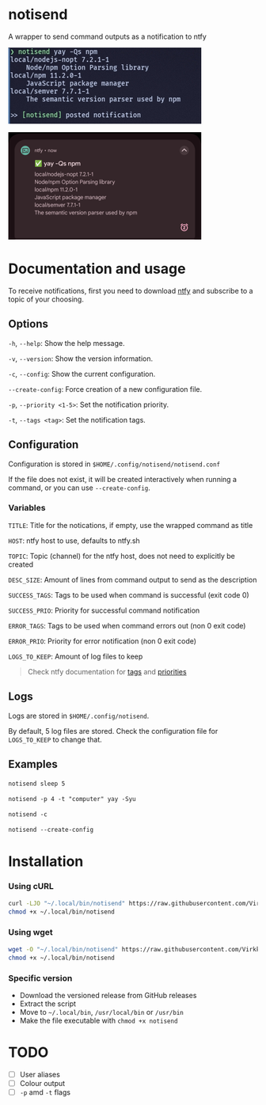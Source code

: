 # notisend

A wrapper to send command outputs as a notification to ntfy

![](resources/01.jpeg)

![](resources/02.png)

# Documentation and usage

To receive notifications, first you need to download [ntfy](https://ntfy.sh/) and subscribe to a topic of your choosing.

## Options

`-h`, `--help`: Show the help message.

`-v`, `--version`: Show the version information.

`-c`, `--config`: Show the current configuration.

`--create-config`: Force creation of a new configuration file.

`-p`, `--priority <1-5>`: Set the notification priority.

`-t`, `--tags <tag>`: Set the notification tags.

## Configuration

Configuration is stored in `$HOME/.config/notisend/notisend.conf`

If the file does not exist, it will be created interactively when running a command, or you can use `--create-config`.

### Variables

`TITLE`: Title for the notications, if empty, use the wrapped command as title

`HOST`: ntfy host to use, defaults to ntfy.sh

`TOPIC`: Topic (channel) for the ntfy host, does not need to explicitly be created

`DESC_SIZE`: Amount of lines from command output to send as the description

`SUCCESS_TAGS`: Tags to be used when command is successful (exit code 0)

`SUCCESS_PRIO`: Priority for successful command notification

`ERROR_TAGS`: Tags to be used when command errors out (non 0 exit code)

`ERROR_PRIO`: Priority for error notification (non 0 exit code)

`LOGS_TO_KEEP`: Amount of log files to keep

> Check ntfy documentation for [tags](https://docs.ntfy.sh/emojis/) and [priorities](https://docs.ntfy.sh/publish/#message-priority)

## Logs

Logs are stored in `$HOME/.config/notisend`.

By default, 5 log files are stored. Check the configuration file for `LOGS_TO_KEEP` to change that.

## Examples

`notisend sleep 5`

`notisend -p 4 -t "computer" yay -Syu`

`notisend -c`

`notisend --create-config`

# Installation

### Using cURL

```sh
curl -LJO "~/.local/bin/notisend" https://raw.githubusercontent.com/Virkkunen/notisend/refs/heads/master/bin/notisend
chmod +x ~/.local/bin/notisend
```

### Using wget

```sh
wget -O "~/.local/bin/notisend" https://raw.githubusercontent.com/Virkkunen/notisend/refs/heads/master/bin/notisend
chmod +x ~/.local/bin/notisend
```

### Specific version

- Download the versioned release from GitHub releases
- Extract the script
- Move to `~/.local/bin`, `/usr/local/bin` or `/usr/bin`
- Make the file executable with `chmod +x notisend`

# TODO
- [ ] User aliases
- [ ] Colour output
- [ ] `-p` amd `-t` flags
